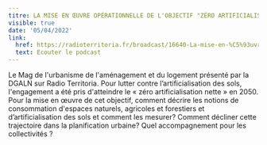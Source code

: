 ```yaml
---
titre: LA MISE EN ŒUVRE OPÉRATIONNELLE DE L'OBJECTIF "ZÉRO ARTIFICIALISATION NETTE"
visible: true
date: '05/04/2022'
link:
  href: https://radioterritoria.fr/broadcast/16640-La-mise-en-%C5%93uvre-op%C3%A9rationnelle-de-l-objectif-z%C3%A9ro-artificialisation-nette
  text: Ecouter le podcast
---
```

Le Mag de l'urbanisme de l'aménagement et du logement présenté par la DGALN sur Radio Territoria.
Pour lutter contre l’artificialisation des sols, l'engagement a été pris d'atteindre le « zéro artificialisation nette » en 2050. Pour la mise en œuvre de cet objectif, comment décrire les notions de consommation d'espaces naturels, agricoles et forestiers et d’artificialisation des sols et comment les mesurer? Comment décliner cette trajectoire dans la planification urbaine? Quel accompagnement pour les collectivités ?
